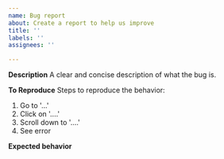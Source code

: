 ```yaml
---
name: Bug report
about: Create a report to help us improve
title: ''
labels: ''
assignees: ''

---
```


**Description**
A clear and concise description of what the bug is.

**To Reproduce**
Steps to reproduce the behavior:
1. Go to '...'
2. Click on '....'
3. Scroll down to '....'
4. See error

**Expected behavior**
